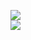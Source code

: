 [![](https://img.shields.io/badge/Made%20With-Github%20Spray-lightgrey.svg?style=for-the-badge&logo=github)](https://github.com/Annihil/github-spray#23246)  
[![](https://i.imgur.com/2DrTn0Z.gif)](https://github.com/Annihil/github-spray)